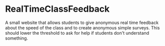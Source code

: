 # RealTimeClassFeedback
A small website that allows students to give anonymous real time feedback about the speed of the class and to create anonymous simple surveys. This should lower the threshold to ask for help if students don't understand something.
